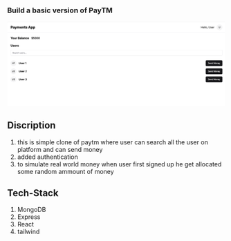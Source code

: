 
### Build a basic version of PayTM


![Screenshot](./frontend/src/assets/Screenshot.png)


## Discription
1. this is simple clone of paytm where user can search all the user on platform and can send money
2. added authentication 
3. to simulate real world money when user first signed up he get allocated some random ammount of money


## Tech-Stack
1. MongoDB
2. Express
3. React
4. tailwind
